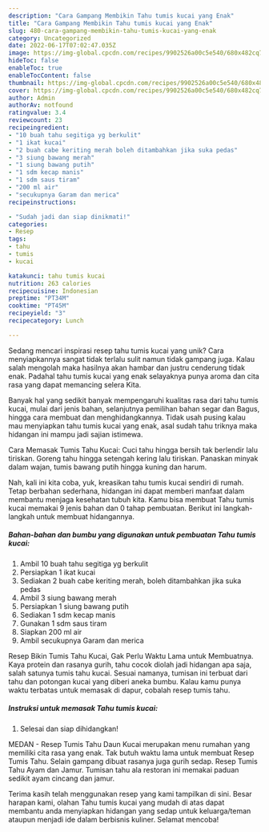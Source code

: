 ```yaml
---
description: "Cara Gampang Membikin Tahu tumis kucai yang Enak"
title: "Cara Gampang Membikin Tahu tumis kucai yang Enak"
slug: 480-cara-gampang-membikin-tahu-tumis-kucai-yang-enak
category: Uncategorized
date: 2022-06-17T07:02:47.035Z
image: https://img-global.cpcdn.com/recipes/9902526a00c5e540/680x482cq70/tahu-tumis-kucai-foto-resep-utama.jpg
hideToc: false
enableToc: true
enableTocContent: false
thumbnail: https://img-global.cpcdn.com/recipes/9902526a00c5e540/680x482cq70/tahu-tumis-kucai-foto-resep-utama.jpg
cover: https://img-global.cpcdn.com/recipes/9902526a00c5e540/680x482cq70/tahu-tumis-kucai-foto-resep-utama.jpg
author: Admin
authorAv: notfound
ratingvalue: 3.4
reviewcount: 23
recipeingredient:
- "10 buah tahu segitiga yg berkulit"
- "1 ikat kucai"
- "2 buah cabe keriting merah boleh ditambahkan jika suka pedas"
- "3 siung bawang merah"
- "1 siung bawang putih"
- "1 sdm kecap manis"
- "1 sdm saus tiram"
- "200 ml air"
- "secukupnya Garam dan merica"
recipeinstructions:

- "Sudah jadi dan siap dinikmati!"
categories:
- Resep
tags:
- tahu
- tumis
- kucai

katakunci: tahu tumis kucai 
nutrition: 263 calories
recipecuisine: Indonesian
preptime: "PT34M"
cooktime: "PT45M"
recipeyield: "3"
recipecategory: Lunch

---
```





Sedang mencari inspirasi resep tahu tumis kucai yang unik? Cara menyiapkannya sangat tidak terlalu sulit namun tidak gampang juga. Kalau salah mengolah maka hasilnya akan hambar dan justru cenderung tidak enak. Padahal tahu tumis kucai yang enak selayaknya punya aroma dan cita rasa yang dapat memancing selera Kita.





Banyak hal yang sedikit banyak mempengaruhi kualitas rasa dari tahu tumis kucai, mulai dari jenis bahan, selanjutnya pemilihan bahan segar dan Bagus, hingga cara membuat dan menghidangkannya. Tidak usah pusing kalau mau menyiapkan tahu tumis kucai yang enak,      asal sudah tahu triknya maka hidangan ini mampu jadi sajian istimewa.














Cara Memasak Tumis Tahu Kucai: Cuci tahu hingga bersih tak berlendir lalu tiriskan. Goreng tahu hingga setengah kering lalu tiriskan. Panaskan minyak dalam wajan, tumis bawang putih hingga kuning dan harum.






Nah, kali ini kita coba, yuk, kreasikan tahu tumis kucai sendiri di rumah. Tetap berbahan sederhana, hidangan ini dapat memberi manfaat dalam membantu menjaga kesehatan tubuh kita. Kamu bisa membuat Tahu tumis kucai memakai 9 jenis bahan dan 0 tahap pembuatan. Berikut ini langkah-langkah untuk membuat hidangannya.

<!--inarticleads1-->

##### Bahan-bahan dan bumbu yang digunakan untuk pembuatan Tahu tumis kucai:

1. Ambil 10 buah tahu segitiga yg berkulit
1. Persiapkan 1 ikat kucai
1. Sediakan 2 buah cabe keriting merah, boleh ditambahkan jika suka pedas
1. Ambil 3 siung bawang merah
1. Persiapkan 1 siung bawang putih
1. Sediakan 1 sdm kecap manis
1. Gunakan 1 sdm saus tiram
1. Siapkan 200 ml air
1. Ambil secukupnya Garam dan merica


Resep Bikin Tumis Tahu Kucai, Gak Perlu Waktu Lama untuk Membuatnya. Kaya protein dan rasanya gurih, tahu cocok diolah jadi hidangan apa saja, salah satunya tumis tahu kucai. Sesuai namanya, tumisan ini terbuat dari tahu dan potongan kucai yang diberi aneka bumbu. Kalau kamu punya waktu terbatas untuk memasak di dapur, cobalah resep tumis tahu. 

<!--inarticleads2-->

##### Instruksi untuk memasak Tahu tumis kucai:


1. Selesai dan siap dihidangkan!

MEDAN - Resep Tumis Tahu Daun Kucai merupakan menu rumahan yang memiliki cita rasa yang enak. Tak butuh waktu lama untuk membuat Resep Tumis Tahu. Selain gampang dibuat rasanya juga gurih sedap. Resep Tumis Tahu Ayam dan Jamur. Tumisan tahu ala restoran ini memakai paduan sedikit ayam cincang dan jamur. 

Terima kasih telah menggunakan resep yang kami tampilkan di sini. Besar harapan kami, olahan Tahu tumis kucai yang mudah di atas dapat membantu anda menyiapkan hidangan yang sedap untuk keluarga/teman ataupun menjadi ide dalam berbisnis kuliner. Selamat mencoba!
